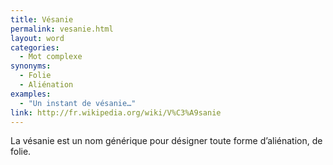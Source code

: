 ```yaml
---
title: Vésanie
permalink: vesanie.html
layout: word
categories:
  - Mot complexe
synonyms:
  - Folie
  - Aliénation
examples:
  - "Un instant de vésanie…"
link: http://fr.wikipedia.org/wiki/V%C3%A9sanie
---
```


La vésanie est un nom générique pour désigner toute forme d’aliénation, de folie.

